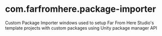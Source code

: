 # com.farfromhere.package-importer
Custom Package Importer windows used to setup Far From Here Studio's template projects with custom packages using Unity package manager API
